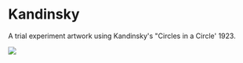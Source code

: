 # Kandinsky

A trial experiment artwork using Kandinsky's "Circles in a Circle' 1923.


![](imgs/circle_in_a_circle_1923.jpg)

<!-- The animated version:

![](imgs/planets.jpg)
![](imgs/planets2.jpg)
![](imgs/planets3.jpg) -->


